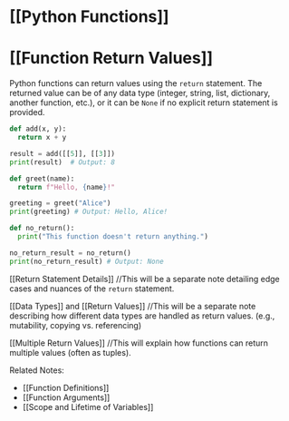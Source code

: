 # [[Python Functions]]
# [[Function Return Values]] 
Python functions can return values using the `return` statement.  The returned value can be of any data type (integer, string, list, dictionary, another function, etc.), or it can be `None` if no explicit return statement is provided.

```python
def add(x, y):
  return x + y

result = add([[5]], [[3]])
print(result)  # Output: 8

def greet(name):
  return f"Hello, {name}!"

greeting = greet("Alice")
print(greeting) # Output: Hello, Alice!

def no_return():
  print("This function doesn't return anything.")

no_return_result = no_return()
print(no_return_result) # Output: None
```

[[Return Statement Details]]  //This will be a separate note detailing edge cases and nuances of the `return` statement.

[[Data Types]] and [[Return Values]] //This will be a separate note describing how different data types are handled as return values.  (e.g., mutability, copying vs. referencing)

[[Multiple Return Values]] //This will explain how functions can return multiple values (often as tuples).

Related Notes:
- [[Function Definitions]]
- [[Function Arguments]]
- [[Scope and Lifetime of Variables]]
